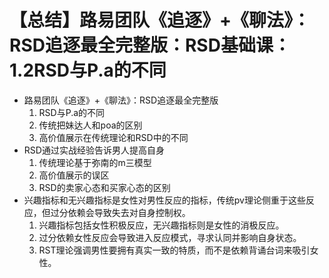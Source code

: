# 【总结】路易团队《追逐》+《聊法》：RSD追逐最全完整版：RSD基础课：1.2RSD与P.a的不同

-   路易团队《追逐》+《聊法》：RSD追逐最全完整版
    1.  RSD与P.a的不同
    2.  传统把妹达人和poa的区别
    3.  高价值展示在传统理论和RSD中的不同
-   RSD通过实战经验告诉男人提高自身
    1.  传统理论基于弥南的m三模型
    2.  高价值展示的误区
    3.  RSD的卖家心态和买家心态的区别
-   兴趣指标和无兴趣指标是女性对男性反应的指标，传统pv理论侧重于这些反应，但过分依赖会导致失去对自身控制权。
    1.  兴趣指标包括女性积极反应，无兴趣指标则是女性的消极反应。
    2.  过分依赖女性反应会导致进入反应模式，寻求认同并影响自身状态。
    3.  RST理论强调男性要拥有真实一致的特质，而不是依赖背诵台词来吸引女性。